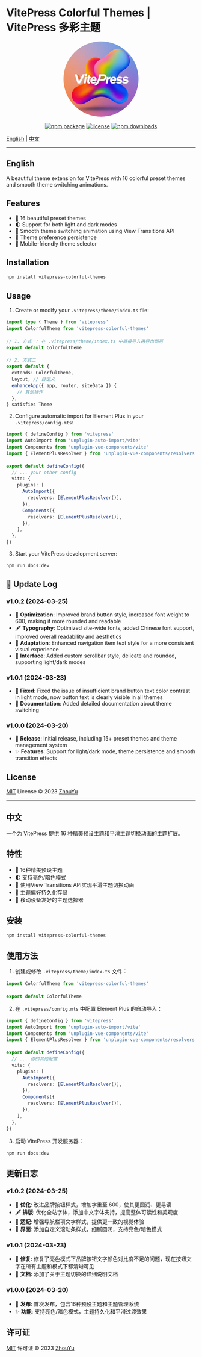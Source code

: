# VitePress Colorful Themes | VitePress 多彩主题

<p align="center">
  <img src="./public/logo.png" width="200" alt="VitePress Colorful Theme" style="max-width: 100%;border-radius: 50%">
</p>

<p align="center">
  <a href="https://www.npmjs.com/package/vitepress-colorful-themes"><img src="https://img.shields.io/npm/v/vitepress-colorful-themes.svg" alt="npm package"></a>
  <a href="https://github.com/ZhouYu2156/vitepress-colorful-themes/blob/main/LICENSE"><img src="https://img.shields.io/npm/l/vitepress-colorful-themes.svg" alt="license"></a>
  <a href="https://www.npmjs.com/package/vitepress-colorful-themes"><img src="https://img.shields.io/npm/dt/vitepress-colorful-themes.svg" alt="npm downloads"></a>
</p>

[English](#English) | [中文](#中文)

---

<h2 id="English">English</h2>

A beautiful theme extension for VitePress with 16 colorful preset themes and smooth theme switching animations.

## Features

- 🎨 16 beautiful preset themes
- 🌓 Support for both light and dark modes
- 🔄 Smooth theme switching animation using View Transitions API
- 💾 Theme preference persistence
- 🌈 Mobile-friendly theme selector

## Installation

```bash
npm install vitepress-colorful-themes
```

## Usage

1. Create or modify your `.vitepress/theme/index.ts` file:

```ts
import type { Theme } from 'vitepress'
import ColorfulTheme from 'vitepress-colorful-themes'

// 1. 方式一: 在 .vitepress/theme/index.ts 中直接导入再导出即可
export default ColorfulTheme

// 2. 方式二
export default {
  extends: ColorfulTheme,
  Layout, // 自定义
  enhanceApp({ app, router, siteData }) {
    // 其他操作
  },
} satisfies Theme
```

2. Configure automatic import for Element Plus in your `.vitepress/config.mts`:

```ts
import { defineConfig } from 'vitepress'
import AutoImport from 'unplugin-auto-import/vite'
import Components from 'unplugin-vue-components/vite'
import { ElementPlusResolver } from 'unplugin-vue-components/resolvers'

export default defineConfig({
  // ... your other config
  vite: {
    plugins: [
      AutoImport({
        resolvers: [ElementPlusResolver()],
      }),
      Components({
        resolvers: [ElementPlusResolver()],
      }),
    ],
  },
})
```

3. Start your VitePress development server:

```bash
npm run docs:dev
```

## 🔄 Update Log

### v1.0.2 (2024-03-25)
- 🎨 **Optimization**: Improved brand button style, increased font weight to 600, making it more rounded and readable
- 🖋️ **Typography**: Optimized site-wide fonts, added Chinese font support, improved overall readability and aesthetics
- 📱 **Adaptation**: Enhanced navigation item text style for a more consistent visual experience
- 🧩 **Interface**: Added custom scrollbar style, delicate and rounded, supporting light/dark modes

### v1.0.1 (2024-03-23)
- 🐞 **Fixed**: Fixed the issue of insufficient brand button text color contrast in light mode, now button text is clearly visible in all themes
- 📖 **Documentation**: Added detailed documentation about theme switching

### v1.0.0 (2024-03-20)
- 🎉 **Release**: Initial release, including 15+ preset themes and theme management system
- ✨ **Features**: Support for light/dark mode, theme persistence and smooth transition effects

## License

[MIT](./LICENSE) License © 2023 [ZhouYu](https://github.com/ZhouYu2156)

---

<h2 id="中文">中文</h2>

一个为 VitePress 提供 16 种精美预设主题和平滑主题切换动画的主题扩展。

## 特性

- 🎨 16种精美预设主题
- 🌓 支持亮色/暗色模式
- 🔄 使用View Transitions API实现平滑主题切换动画
- 💾 主题偏好持久化存储
- 🌈 移动设备友好的主题选择器

## 安装

```bash
npm install vitepress-colorful-themes
```

## 使用方法

1. 创建或修改 `.vitepress/theme/index.ts` 文件：

```ts
import ColorfulTheme from 'vitepress-colorful-themes'

export default ColorfulTheme
```

2. 在 `.vitepress/config.mts` 中配置 Element Plus 的自动导入：

```ts
import { defineConfig } from 'vitepress'
import AutoImport from 'unplugin-auto-import/vite'
import Components from 'unplugin-vue-components/vite'
import { ElementPlusResolver } from 'unplugin-vue-components/resolvers'

export default defineConfig({
  // ... 你的其他配置
  vite: {
    plugins: [
      AutoImport({
        resolvers: [ElementPlusResolver()],
      }),
      Components({
        resolvers: [ElementPlusResolver()],
      }),
    ],
  },
})
```

3. 启动 VitePress 开发服务器：

```bash
npm run docs:dev
```

## 更新日志

### v1.0.2 (2024-03-25)
- 🎨 **优化**: 改进品牌按钮样式，增加字重至 600，使其更圆润、更易读
- 🖋️ **排版**: 优化全站字体，添加中文字体支持，提高整体可读性和美观度
- 📱 **适配**: 增强导航栏项文字样式，提供更一致的视觉体验
- 🧩 **界面**: 添加自定义滚动条样式，细腻圆润，支持亮色/暗色模式

### v1.0.1 (2024-03-23)
- 🐞 **修复**: 修复了亮色模式下品牌按钮文字颜色对比度不足的问题，现在按钮文字在所有主题和模式下都清晰可见
- 📖 **文档**: 添加了关于主题切换的详细说明文档

### v1.0.0 (2024-03-20)
- 🎉 **发布**: 首次发布，包含16种预设主题和主题管理系统
- ✨ **功能**: 支持亮色/暗色模式，主题持久化和平滑过渡效果

## 许可证

[MIT](./LICENSE) 许可证 © 2023 [ZhouYu](https://github.com/ZhouYu2156)